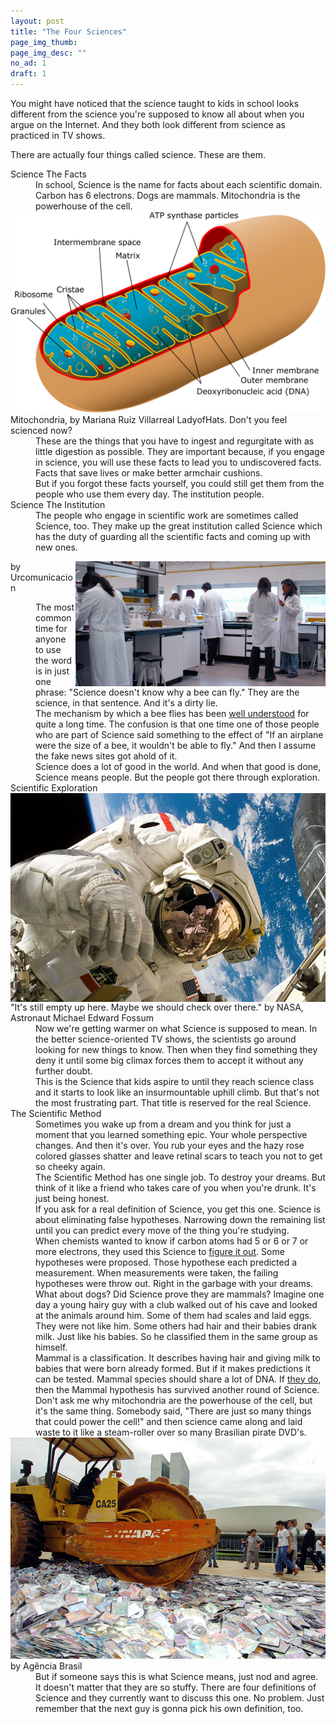 ```yaml
---
layout: post
title: "The Four Sciences"
page_img_thumb: 
page_img_desc: ""
no_ad: 1
draft: 1
---
```


You might have noticed that the science taught to kids in school looks different from the science you're supposed to know all about when you argue on the Internet. And they both look different from science as practiced in TV shows.

There are actually four things called science. These are them.

<dt>Science The Facts</dt>
<dd>In school, Science is the name for facts about each scientific domain. Carbon has 6 electrons. Dogs are mammals. Mitochondria is the powerhouse of the cell.</dd>

<img src="/assets/Animal_mitochondrion_diagram_en_(edit).svg" />
Mitochondria, by Mariana Ruiz Villarreal LadyofHats. Don't you feel scienced now?

<dd>These are the things that you have to ingest and regurgitate with as little digestion as possible. They are important because, if you engage in science, you will use these facts to lead you to undiscovered facts. Facts that save lives or make better armchair cushions.</dd>

<dd>But if you forgot these facts yourself, you could still get them from the people who use them every day. The institution people.</dd>

<dt>Science The Institution</dt>
<dd>The people who engage in scientific work are sometimes called Science, too. They make up the great institution called Science which has the duty of guarding all the scientific facts and coming up with new ones.</dd>

<img src="/assets/InvestigadoresUR.JPG" style="float: right; width: 400px" /> by Urcomunicacion

<dd>The most common time for anyone to use the word is in just one phrase: "Science doesn't know why a bee can fly." They are the science, in that sentence. And it's a dirty lie.</dd>

<dd>The mechanism by which a bee flies has been <a href="http://www.todayifoundout.com/index.php/2013/08/bumblebee-flight-does-not-violate-the-laws-of-physics/">well understood</a> for quite a long time. The confusion is that one time one of those people who are part of Science said something to the effect of "If an airplane were the size of a bee, it wouldn't be able to fly." And then I assume the fake news sites got ahold of it.</dd>

<dd>Science does a lot of good in the world. And when that good is done, Science means people. But the people got there through exploration.</dd>

<dt>Scientific Exploration</dt>

<img src="/assets/640px-Piers_Sellers_spacewalk.jpg" style="float: right;" />
"It's still empty up here. Maybe we should check over there." by NASA, Astronaut Michael Edward Fossum 

<dd>Now we're getting warmer on what Science is supposed to mean. In the better science-oriented TV shows, the scientists go around looking for new things to know. Then when they find something they deny it until some big climax forces them to accept it without any further doubt.</dd>

<dd>This is the Science that kids aspire to until they reach science class and it starts to look like an insurmountable uphill climb. But that's not the most frustrating part. That title is reserved for the real Science.</dd>

<dt>The Scientific Method</dt>

<dd>Sometimes you wake up from a dream and you think for just a moment that you learned something epic. Your whole perspective changes. And then it's over. You rub your eyes and the hazy rose colored glasses shatter and leave retinal scars to teach you not to get so cheeky again.</dd>

<dd>The Scientific Method has one single job. To destroy your dreams. But think of it like a friend who takes care of you when you're drunk. It's just being honest.</dd>

<dd>If you ask for a real definition of Science, you get this one. Science is about eliminating false hypotheses. Narrowing down the remaining list until you can predict every move of the thing you're studying.</dd>

<dd>When chemists wanted to know if carbon atoms had 5 or 6 or 7 or more electrons, they used this Science to <a href="https://www.quora.com/How-did-the-scientists-find-out-the-number-of-protons-in-an-atom">figure it out</a>. Some hypotheses were proposed. Those hypothese each predicted a measurement. When measurements were taken, the failing hypotheses were throw out. Right in the garbage with your dreams.</dd>

<dd>What about dogs? Did Science prove they are mammals? Imagine one day a young hairy guy with a club walked out of his cave and looked at the animals around him. Some of them had scales and laid eggs. They were not like him. Some others had hair and their babies drank milk. Just like his babies. So he classified them in the same group as himself.</dd>

<dd>Mammal is a classification. It describes having hair and giving milk to babies that were born already formed. But if it makes predictions it can be tested. Mammal species should share a lot of DNA. If <a href="https://www.quora.com/What-percentage-of-human-DNA-is-shared-with-other-things">they do</a>, then the Mammal hypothesis has survived another round of Science.</dd>

<dd>Don't ask me why mitochondria are the powerhouse of the cell, but it's the same thing. Somebody said, "There are just so many things that could power the cell!" and then science came along and laid waste to it like a steam-roller over so many Brasilian pirate DVD's.</dd>

<img src="/assets/640px-Destroy_CD137841.jpg">
 by Agência Brasil

<dd>But if someone says this is what Science means, just nod and agree. It doesn't matter that they are so stuffy. There are four definitions of Science and they currently want to discuss this one. No problem. Just remember that the next guy is gonna pick his own definition, too.</dd>